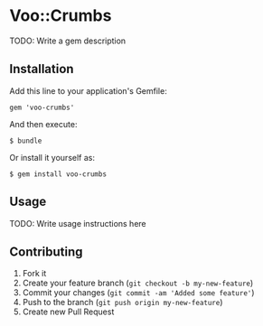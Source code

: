 # Voo::Crumbs

TODO: Write a gem description

## Installation

Add this line to your application's Gemfile:

    gem 'voo-crumbs'

And then execute:

    $ bundle

Or install it yourself as:

    $ gem install voo-crumbs

## Usage

TODO: Write usage instructions here

## Contributing

1. Fork it
2. Create your feature branch (`git checkout -b my-new-feature`)
3. Commit your changes (`git commit -am 'Added some feature'`)
4. Push to the branch (`git push origin my-new-feature`)
5. Create new Pull Request
